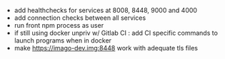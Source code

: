 - add healthchecks for services at 8008, 8448, 9000 and 4000
- add connection checks between all services
- run front npm process as user
- if still using docker unpriv w/ Gitlab CI : add CI specific commands to launch programs when in docker
- make https://imago-dev.img:8448 work with adequate tls files